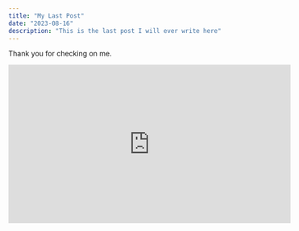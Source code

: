 ```yaml
---
title: "My Last Post"
date: "2023-08-16"
description: "This is the last post I will ever write here"
---
```


Thank you for checking on me.

<iframe width="560" height="315" src="https://www.youtube.com/watch?v=WUl9NPPMx8s" frameborder="0" allow="accelerometer; autoplay; encrypted-media; gyroscope; picture-in-picture" allowfullscreen></iframe>
